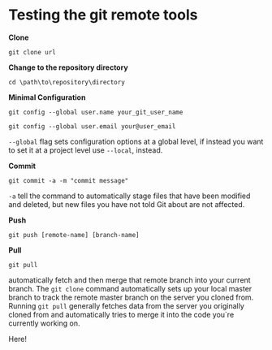 # **Testing the git remote tools**

**Clone**

`git clone url`

**Change to the repository directory**

`cd \path\to\repository\directory`

**Minimal Configuration**

`git config --global user.name your_git_user_name`

`git config --global user.email your@user_email`

`--global` flag sets configuration options at a global level, if instead you want to set it at a project level use `--local`, instead.

**Commit**

`git commit -a -m "commit message"`

`-a` tell the command to automatically stage files that have been modified and deleted, but new files you have not told Git about are not affected.

**Push**

`git push [remote-name] [branch-name]`

**Pull**

`git pull`

automatically fetch and then merge that remote branch into your current branch. The `git clone` command automatically sets up your local master branch to track the remote master branch on the server you cloned from. Running `git pull` generally fetches data from the server you originally cloned from and automatically tries to merge it into the code you`re currently working on.
 
Here!





